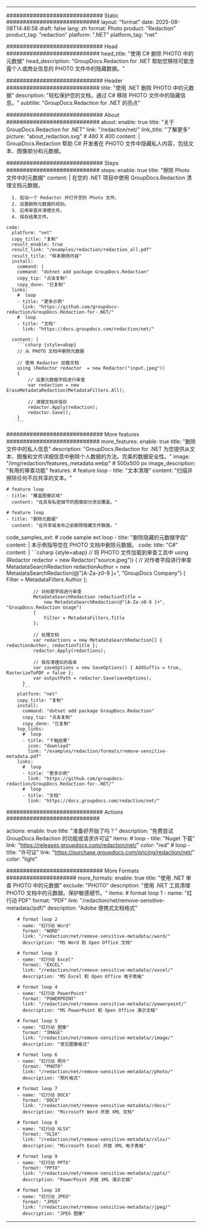 
---
############################# Static ############################
layout: "format"
date:  2025-08-08T14:46:58
draft: false
lang: zh
format: Photo
product: "Redaction"
product_tag: "redaction"
platform: ".NET"
platform_tag: "net"

############################# Head ############################
head_title: "使用 C# 删除 PHOTO 中的元数据"
head_description: "GroupDocs.Redaction for .NET 帮助您移除可能泄露个人或商业信息的 PHOTO 文件中的隐藏数据。"

############################# Header ############################
title: "使用 .NET 删除 PHOTO 中的元数据" 
description: "轻松保护您的文档，通过 C# 移除 PHOTO 文件中的隐藏信息。"
subtitle: "GroupDocs.Redaction for .NET 的亮点" 

############################# About ############################
about:
    enable: true
    title: "关于 GroupDocs.Redaction for .NET"
    link: "/redaction/net/"
    link_title: "了解更多"
    picture: "about_redaction.svg" # 480 X 400
    content: |
       GroupDocs.Redaction 帮助 C# 开发者在 PHOTO 文件中隐藏私人内容，包括文本、图像部分和元数据。

############################# Steps ############################
steps:
    enable: true
    title: "擦除 Photo 文件中的元数据"
    content: |
      在您的 .NET 项目中使用 GroupDocs.Redaction 清理文档元数据。
      
      1. 启动一个 Redactor 并打开您的 Photo 文件。
      2. 设置删除元数据的规则。
      3. 应用审查并清理文件。
      4. 保存结果文件。
   
    code:
      platform: "net"
      copy_title: "复制"
      result_enable: true
      result_link: "/examples/redaction/redaction_all.pdf"
      result_title: "样本删除内容"
      install:
        command: |
        command: "dotnet add package GroupDocs.Redaction"
        copy_tip: "点击复制"
        copy_done: "已复制"
      links:
        #  loop
        - title: "更多示例"
          link: "https://github.com/groupdocs-redaction/GroupDocs.Redaction-for-.NET/"
        #  loop
        - title: "文档"
          link: "https://docs.groupdocs.com/redaction/net/"
          
      content: |
        ```csharp {style=abap}
        // 从 PHOTO 文档中删除元数据

        // 使用 Redactor 加载文档
        using (Redactor redactor  = new Redactor("input.jpeg"))
        {
            // 设置元数据字段进行审查
            var redaction = new EraseMetadataRedaction(MetadataFilters.All);
            
            // 清理文档并保存
            redactor.Apply(redaction);
            redactor.Save();
        }
        ```            


############################# More features ############################
more_features:
  enable: true
  title: "删除文件中的私人信息"
  description: "GroupDocs.Redaction for .NET 为您提供从文本、图像和文件详细信息中删除个人数据的方法。完美的数据安全性。"
  image: "/img/redaction/features_metadata.webp" # 500x500 px
  image_description: "有用的审查功能"
  features:
    # feature loop
    - title: "文本清理"
      content: "扫描并擦除任何不应共享的文本。"

    # feature loop
    - title: "覆盖图像区域"
      content: "在具有私密细节的图像部分添加覆盖。"

    # feature loop
    - title: "删除元数据"
      content: "在共享或发布之前删除隐藏文件数据。"
      
  code_samples_ext:
    # code sample ext loop
    - title: "删除隐藏的元数据字段"
      content: |
        本示例指导您在 PHOTO 文档中删除元数据。
      code:
        title: "C#"
        content: |
          ```csharp {style=abap}
          //  将 PHOTO 文件加载到审查工具中
          using (Redactor redactor  = new Redactor("source.jpeg"))
          {
              // 对作者字段进行审查
              MetadataSearchRedaction redactionAuthor = 
                  new MetadataSearchRedaction(@"[A-Za-z0-9 ]+", "GroupDocs Company")
              {
                  Filter = MetadataFilters.Author
              };

              // 对标题字段进行审查
              MetadataSearchRedaction redactionTitle = 
                  new MetadataSearchRedaction(@"[A-Za-z0-9 ]+", "GroupDocs.Redaction Usage")
              {
                  Filter = MetadataFilters.Title
              };

              // 处理文档
              var redactions = new MetadataSearchRedaction[] { redactionAuthor, redactionTitle };
              redactor.Apply(redactions);

              // 保存清理后的版本
              var saveOptions = new SaveOptions() { AddSuffix = true, RasterizeToPDF = false };
              var outputPath = redactor.Save(saveOptions);
          }
          ```
        platform: "net"
        copy_title: "复制"
        install:
          command: "dotnet add package GroupDocs.Redaction"
          copy_tip: "点击复制"
          copy_done: "已复制"
        top_links:
          #  loop
          - title: "下载结果"
            icon: "download"
            link: "/examples/redaction/formats/remove-sensitive-metadata.pdf"
        links:
          #  loop
          - title: "更多示例"
            link: "https://github.com/groupdocs-redaction/GroupDocs.Redaction-for-.NET/"
          #  loop
          - title: "文档"
            link: "https://docs.groupdocs.com/redaction/net/"


############################# Actions ############################

actions:
  enable: true
  title: "准备好开始了吗？"
  description: "免费尝试 GroupDocs.Redaction 的功能或请求许可证"
  items:
    #  loop
    - title: "Nuget 下载"
      link: "https://releases.groupdocs.com/redaction/net/"
      color: "red"
        #  loop
    - title: "许可证"
      link: "https://purchase.groupdocs.com/pricing/redaction/net/"
      color: "light"


############################# More Formats #####################
more_formats:
    enable: true
    title: "使用 .NET 审查 PHOTO 中的元数据"
    exclude: "PHOTO"
    description: "使用 .NET 工具清理 PHOTO 文档中的元数据。保护敏感细节。"
    items: 
        # format loop 1
        - name: "红行动 PDF"
          format: "PDF"
          link: "/redaction/net/remove-sensitive-metadata//pdf/"
          description: "Adobe 便携式文档格式"

        # format loop 2
        - name: "红行动 Word"
          format: "WORD"
          link: "/redaction/net/remove-sensitive-metadata//word/"
          description: "MS Word 和 Open Office 文档"
          
        # format loop 3
        - name: "红行动 Excel"
          format: "EXCEL"
          link: "/redaction/net/remove-sensitive-metadata//excel/"
          description: "MS Excel 和 Open Office 电子表格"

        # format loop 4
        - name: "红行动 PowerPoint"
          format: "POWERPOINT"
          link: "/redaction/net/remove-sensitive-metadata//powerpoint/"
          description: "MS PowerPoint 和 Open Office 演示文稿"

        # format loop 5
        - name: "红行动 图像"
          format: "IMAGE"
          link: "/redaction/net/remove-sensitive-metadata//image/"
          description: "常见图像格式"

        # format loop 6
        - name: "红行动 照片"
          format: "PHOTO"
          link: "/redaction/net/remove-sensitive-metadata//photo/"
          description: "照片格式"

        # format loop 7
        - name: "红行动 DOCX"
          format: "DOCX"
          link: "/redaction/net/remove-sensitive-metadata//docx/"
          description: "Microsoft Word 开放 XML 文档"
          
        # format loop 8
        - name: "红行动 XLSX"
          format: "XLSX"
          link: "/redaction/net/remove-sensitive-metadata//xlsx/"
          description: "Microsoft Excel 开放 XML 电子表格"
          
        # format loop 9
        - name: "红行动 PPTX"
          format: "PPTX"
          link: "/redaction/net/remove-sensitive-metadata//pptx/"
          description: "PowerPoint 开放 XML 演示文稿"

        # format loop 10
        - name: "红行动 JPEG"
          format: "JPEG"
          link: "/redaction/net/remove-sensitive-metadata//jpeg/"
          description: "JPEG 图像"


---